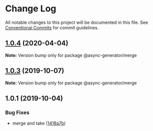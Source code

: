 # Change Log

All notable changes to this project will be documented in this file.
See [Conventional Commits](https://conventionalcommits.org) for commit guidelines.

## [1.0.4](https://github.com/tungv/async-generator/compare/@async-generator/merge@1.0.3...@async-generator/merge@1.0.4) (2020-04-04)

**Note:** Version bump only for package @async-generator/merge

## [1.0.3](https://github.com/tungv/async-generator/compare/@async-generator/merge@1.0.2...@async-generator/merge@1.0.3) (2019-10-07)

**Note:** Version bump only for package @async-generator/merge

## 1.0.1 (2019-10-04)

### Bug Fixes

- merge and take ([1418a7b](https://github.com/tungv/async-generator/commit/1418a7b))

